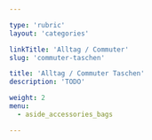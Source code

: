 ```yaml
---

type: 'rubric'
layout: 'categories'

linkTitle: 'Alltag / Commuter'
slug: 'commuter-taschen'

title: 'Alltag / Commuter Taschen'
description: 'TODO'

weight: 2
menu:
  - aside_accessories_bags  

---
```

